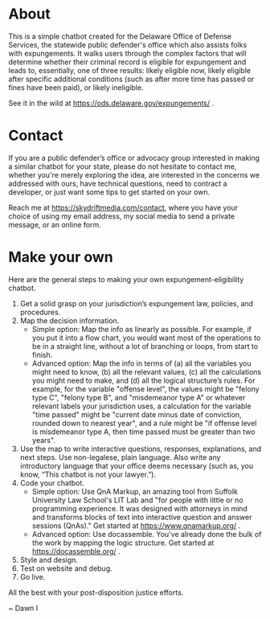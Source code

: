 # About

This is a simple chatbot created for the Delaware Office of Defense Services, the statewide public defender's office which also assists folks with expungements. It walks users through the complex factors that will determine whether their criminal record is eligible for expungement and leads to, essentially, one of three results: likely eligible now, likely eligible after specific additional conditions (such as after more time has passed or fines have been paid), or likely ineligible.

See it in the wild at https://ods.delaware.gov/expungements/ .

# Contact

If you are a public defender’s office or advocacy group interested in making a similar chatbot for your state, please do not hesitate to contact me, whether you're merely exploring the idea, are interested in the concerns we addressed with ours, have technical questions, need to contract a developer, or just want some tips to get started on your own.

Reach me at https://skydriftmedia.com/contact, where you have your choice of using my email address, my social media to send a private message, or an online form.

# Make your own

Here are the general steps to making your own expungement-eligibility chatbot.
1. Get a solid grasp on your jurisdiction’s expungement law, policies, and procedures.
2. Map the decision information.
   - Simple option: Map the info as linearly as possible. For example, if you put it into a flow chart, you would want most of the operations to be in a straight line, without a lot of branching or loops, from start to finish.
   - Advanced option: Map the info in terms of (a) all the variables you might need to know, (b) all the relevant values, (c) all the calculations you might need to make, and (d) all the logical structure’s rules. For example, for the variable "offense level", the values might be "felony type C", "felony type B", and "misdemeanor type A" or whatever relevant labels your jurisdiction uses, a calculation for the variable "time passed" might be "current date minus date of conviction, rounded down to nearest year", and a rule might be "if offense level is misdemeanor type A, then time passed must be greater than two years".
3. Use the map to write interactive questions, responses, explanations, and next steps. Use non-legalese, plain language. Also write any introductory language that your office deems necessary (such as, you know, “This chatbot is not your lawyer.”).
4. Code your chatbot.
   - Simple option: Use QnA Markup, an amazing tool from Suffolk University Law School's LIT Lab and "for people with little or no programming experience. It was designed with attorneys in mind and transforms blocks of text into interactive question and answer sessions (QnAs)." Get started at https://www.qnamarkup.org/ .
   - Advanced option: Use docassemble. You've already done the bulk of the work by mapping the logic structure. Get started at https://docassemble.org/ .
5. Style and design.
6. Test on website and debug.
6. Go live.

All the best with your post-disposition justice efforts.

~ Dawn I
